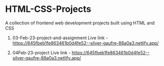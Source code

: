 # HTML-CSS-Projects
A collection of frontend web development projects built using HTML and CSS

1. 03-Feb-23-project-and-assignment
   Live link - https://645fbeb1fe863461b0d4fe52--silver-gaufre-88a0a3.netlify.app/

2. 04Feb-23-project
   Live link - https://645fbeb1fe863461b0d4fe52--silver-gaufre-88a0a3.netlify.app/
